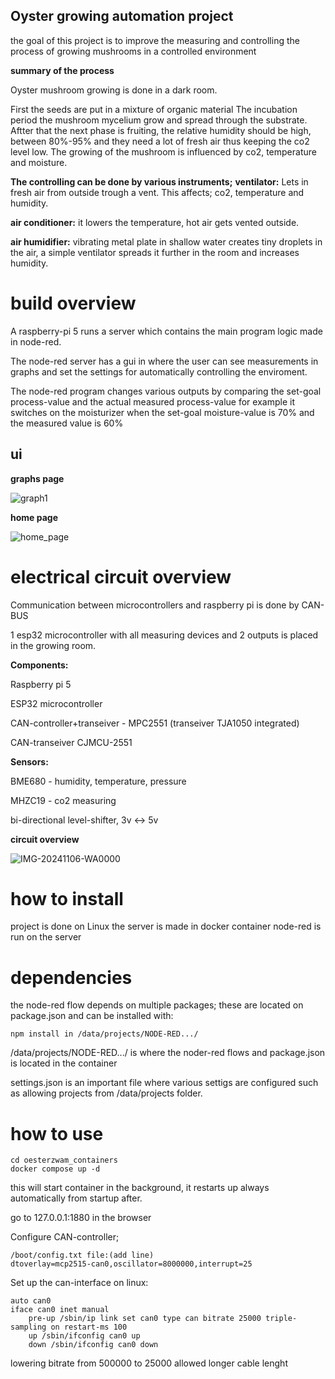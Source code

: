 
## Oyster growing automation project
the goal of this project is to improve the measuring and controlling the process of growing mushrooms in a controlled environment

**summary of the process**

Oyster mushroom growing is done in a dark room.

First the seeds are put in a mixture of organic material
The incubation period the mushroom mycelium grow and spread through the substrate.
Aftter that the next phase is fruiting, the relative humidity should be high, between 80%-95% and they need a lot of fresh air thus keeping the co2 level low.
The growing of the mushroom is influenced by co2, temperature and moisture.

**The controlling can be done by various instruments;**
**ventilator:** 
Lets in fresh air from outside trough a vent.
This affects; co2, temperature and humidity.

**air conditioner:**
it lowers the temperature, hot air gets vented outside.

**air humidifier:**
vibrating metal plate in shallow water creates tiny droplets in the air, a simple ventilator spreads it further in the room and increases humidity.

# build overview

A raspberry-pi 5 runs a server which contains the main program logic made in node-red.

The node-red server has a gui in where the user can see measurements in graphs
and set the settings for automatically controlling the enviroment.

The node-red program changes various outputs by comparing the set-goal process-value and the actual measured process-value
for example it switches on the moisturizer when the set-goal moisture-value is 70% and the measured value is 60%



## ui
**graphs page**

![graph1](https://github.com/user-attachments/assets/ab44abb5-f7f7-415c-ac4e-e018b33c205c)

**home page**

![home_page](https://github.com/user-attachments/assets/5c770ff9-78f0-47a3-8079-64137895af45)




# electrical circuit overview

Communication between microcontrollers and raspberry pi is done by CAN-BUS

1 esp32 microcontroller with all measuring devices and 2 outputs is placed in the growing room.

**Components:**

Raspberry pi 5

ESP32 microcontroller

CAN-controller+transeiver - MPC2551 (transeiver TJA1050 integrated)

CAN-transeiver CJMCU-2551

**Sensors:**

BME680 - humidity, temperature, pressure

MHZC19 - co2 measuring

bi-directional level-shifter, 3v <-> 5v


**circuit overview**

![IMG-20241106-WA0000](https://github.com/user-attachments/assets/de03d8e4-49be-420d-9d4e-5c1c2054cd67)





# how to install
project is done on Linux
the server is made in docker container
node-red is run on the server

# dependencies

the node-red flow depends on multiple packages; these are located on package.json
and can be installed with:
```
npm install in /data/projects/NODE-RED.../
```
/data/projects/NODE-RED.../ is where the noder-red flows and package.json is located in the container

settings.json is an important file where various settigs are configured such as allowing projects from /data/projects folder.

# how to use
```
cd oesterzwam_containers
docker compose up -d
```
this will start container in the background, it restarts up always automatically from startup after.

go to 127.0.0.1:1880 in the browser

Configure CAN-controller;
```
/boot/config.txt file:(add line)
dtoverlay=mcp2515-can0,oscillator=8000000,interrupt=25
```

Set up the can-interface on linux:
```
auto can0
iface can0 inet manual
    pre-up /sbin/ip link set can0 type can bitrate 25000 triple-sampling on restart-ms 100
    up /sbin/ifconfig can0 up
    down /sbin/ifconfig can0 down
```
lowering bitrate from 500000 to 25000 allowed longer cable lenght


